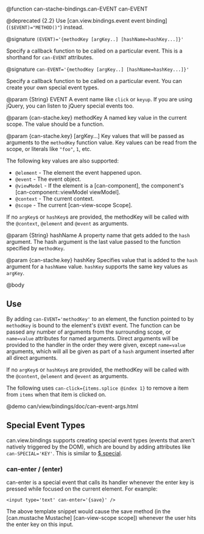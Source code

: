 @function can-stache-bindings.can-EVENT can-EVENT

@deprecated {2.2} Use [can.view.bindings.event event binding] (`($EVENT)="METHOD()"`) instead.

@signature `(EVENT)='{methodKey [argKey..] [hashName=hashKey...]}'`

Specify a callback function to be called on a particular event. This is a shorthand for `can-EVENT` attributes.

@signature `can-EVENT='{methodKey [argKey..] [hashName=hashKey...]}'`

Specify a callback function to be called on a particular event. You can create your own special event types.

@param {String} EVENT A event name like `click` or `keyup`.  If you are
using jQuery, you can listen to jQuery special events too.

@param {can-stache.key} methodKey A named key value in the current scope.  The value
should be a function.

@param {can-stache.key} [argKey...] Key values that will be passed as
arguments to the `methodKey` function value.  Key values can 
be read from the scope, or literals like `"foo"`, `1`, etc.

The following key values are also supported:

 - `@element` - The element the event happened upon.
 - `@event` - The event object.
 - `@viewModel` - If the element is a [can-component], the component's [can-component::viewModel viewModel].
 - `@context` - The current context.
 - `@scope` - The current [can-view-scope Scope].

If no `argKey`s or `hashKey`s are provided, the methodKey will be called with the
`@context`, `@element` and `@event` as arguments.

@param {String} hashName A property name 
that gets added to the `hash` argument.  The hash argument is the
last value passed to the function specified by `methodKey`.

@param {can-stache.key} hashKey Specifies value that is added 
to the `hash` argument for a `hashName` value.  `hashKey` supports
the same key values as `argKey`.

@body


## Use

By adding `can-EVENT='methodKey'` to an element, the function pointed to
by `methodKey` is bound to the element's `EVENT` event. The function can be
passed any number of arguments from the surrounding scope, or `name=value`
attributes for named arguments. Direct arguments will be provided to the
handler in the order they were given, except `name=value` arguments, which
will all be given as part of a `hash` argument inserted after all direct
arguments.

If no `argKey`s or `hashKey`s are provided, the methodKey will be called with the
`@content`, `@element` and `@event` as arguments.

The following uses `can-click={items.splice @index 1}` to remove a
item from `items` when that item is clicked on.

@demo can/view/bindings/doc/can-event-args.html

## Special Event Types

can.view.bindings supports creating special event types 
(events that aren't natively triggered by the DOM), which are 
bound by adding attributes like `can-SPECIAL='KEY'`. This is 
similar to [$.special](http://benalman.com/news/2010/03/jquery-special-events/).

### can-enter / (enter)

can-enter is a special event that calls its handler whenever the enter 
key is pressed while focused on the current element. For example: 

	<input type='text' can-enter='{save}' />

The above template snippet would cause the save method 
(in the [can.mustache Mustache] [can-view-scope scope]) whenever 
the user hits the enter key on this input.
